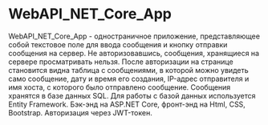 # WebAPI_NET_Core_App

 WebAPI_NET_Core_App - одностраничное приложение, представляющее собой текстовое поле для ввода сообщения и кнопку отправки сообщения на сервер. Не авторизовавшись, сообщения, хранящиеся на сервере просматривать нельзя. После авторизации на странице становится видна таблица с сообщениями, в которой можно увидеть само сообщение, дату и время его создания, IP-адрес отправителя и имя хоста, с которого было отправлено сообщение. 
 Сообщения хранятся в базе данных SQL. Для работы с базой данных используется Entity Framework. Бэк-энд на ASP.NET Core, фронт-энд на Html, CSS, Bootstrap. Авторизация через JWT-токен. 

